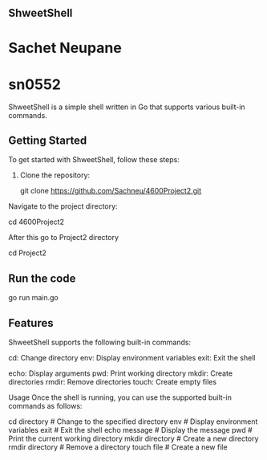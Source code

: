 ## ShweetShell
# Sachet Neupane
# sn0552

ShweetShell is a simple shell written in Go that supports various built-in commands.

## Getting Started

To get started with ShweetShell, follow these steps:

1. Clone the repository:

   git clone https://github.com/Sachneu/4600Project2.git
   
Navigate to the project directory:


cd 4600Project2


After this go to Project2 directory 


cd Project2

## Run the code 
go run main.go


## Features
ShweetShell supports the following built-in commands:

cd: Change directory
env: Display environment variables
exit: Exit the shell

echo: Display arguments 
pwd: Print working directory
mkdir: Create directories
rmdir: Remove directories
touch: Create empty files

Usage
Once the shell is running, you can use the supported built-in commands as follows:

cd directory      # Change to the specified directory
env               # Display environment variables
exit              # Exit the shell
echo message      # Display the message
pwd               # Print the current working directory
mkdir directory   # Create a new directory
rmdir directory   # Remove a directory
touch file        # Create a new file

